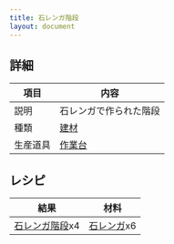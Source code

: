 ```yaml
---
title: 石レンガ階段
layout: document
---
```

## 詳細

|項目|内容|
|---|---|
|説明|石レンガで作られた階段|
|種類|[建材](建材)|
|生産道具|[作業台](作業台)|

## レシピ

|結果|材料|
|---|---|
|[石レンガ階段](石レンガ階段)x4|[石レンガ](石レンガ)x6|


